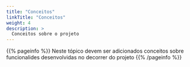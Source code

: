 ```yaml
---
title: "Conceitos"
linkTitle: "Conceitos"
weight: 4
description: >
  Conceitos sobre o projeto 
---
```


{{% pageinfo %}}
Neste tópico devem ser adicionados conceitos sobre funcionalides desenvolvidas no decorrer do projeto
{{% /pageinfo %}}



